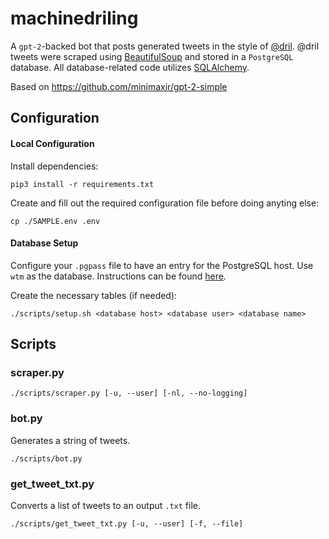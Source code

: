 # machinedriling
A ```gpt-2```-backed bot that posts generated tweets in the style of [@dril]([http](https://twitter.com/dril)). @dril tweets were scraped using [BeautifulSoup](https://www.crummy.com/software/BeautifulSoup/bs4/doc/) and stored in a ```PostgreSQL``` database. All database-related code 
utilizes [SQLAlchemy](https://www.sqlalchemy.org/). 

Based on https://github.com/minimaxir/gpt-2-simple

## Configuration

#### Local Configuration
Install dependencies:
```shell script
pip3 install -r requirements.txt
```

Create and fill out the required configuration file before doing anyting else:
```shell script
cp ./SAMPLE.env .env 
```

#### Database Setup
Configure your ```.pgpass``` file to have an entry for the PostgreSQL host. Use ```wtm``` as the database. Instructions can be found [here](https://www.postgresql.org/docs/9.3/libpq-pgpass.html). 

Create the necessary tables (if needed):
```shell script
./scripts/setup.sh <database host> <database user> <database name>
```

## Scripts

### scraper.py
```shell script
./scripts/scraper.py [-u, --user] [-nl, --no-logging]
```

### bot.py
Generates a string of tweets. 
```shell script
./scripts/bot.py
```

### get_tweet_txt.py 
Converts a list of tweets to an output ```.txt``` file. 
```shell script 
./scripts/get_tweet_txt.py [-u, --user] [-f, --file]
```